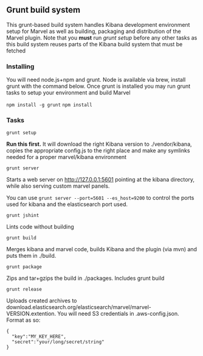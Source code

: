 

## Grunt build system
This grunt-based build system handles Kibana development environment setup for Marvel as well as building, packaging and distribution of the Marvel plugin. Note that you **must** run *grunt setup* before any other tasks as this build system reuses parts of the Kibana build system that must be fetched

### Installing
You will need node.js+npm and grunt. Node is available via brew, install grunt with the command below. Once grunt is installed you may run grunt tasks to setup your environment and build Marvel

```npm install -g grunt```
```npm install```

### Tasks

```grunt setup```

**Run this first.** It will download the right Kibana version to ./vendor/kibana, copies the appropriate config.js to the right place and make any symlinks needed for a proper marvel/kibana environment

```grunt server```

Starts a web server on http://127.0.0.1:5601 pointing at the kibana directory, while also serving custom marvel panels.

You can use `grunt server --port=5601 --es_host=9200` to control the ports used for kibana and the elasticsearch port used.

```grunt jshint```

Lints code without building

```grunt build```

Merges kibana and marvel code, builds Kibana and the plugin (via mvn) and puts them in ./build.

```grunt package```

Zips and tar+gzips the build in ./packages. Includes grunt build

```grunt release```

Uploads created archives to download.elasticsearch.org/elasticsearch/marvel/marvel-VERSION.extention. You will need S3 credentials in .aws-config.json. Format as so:

```
{
  "key":"MY_KEY_HERE",
  "secret":"your/long/secret/string"
}

```